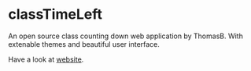 # classTimeLeft
 
An open source class counting down web application by ThomasB. With extenable themes and beautiful user interface.

Have a look at [website](https://clock.mahaoxuan.top).
